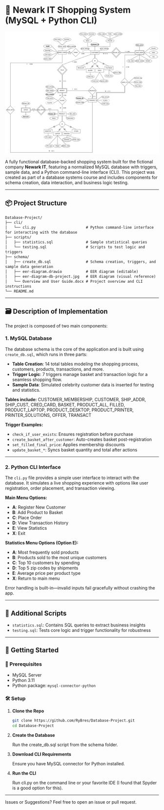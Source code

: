# 🛒 Newark IT Shopping System (MySQL + Python CLI)

![EER Diagram](schema/eer-diagram-db-project.jpg)

A fully functional database-backed shopping system built for the fictional company **Newark IT**, featuring a normalized MySQL database with triggers, sample data, and a Python command-line interface (CLI). This project was created as part of a database systems course and includes components for schema creation, data interaction, and business logic testing.

---

## 📦 Project Structure

```
Database-Project/
├── cli/
│   └── cli.py                       # Python command-line interface for interacting with the database
├── scripts/
│   ├── statistics.sql               # Sample statistical queries
│   └── testing.sql                  # Scripts to test logic and triggers
├── schema/
│   ├── create_db.sql                # Schema creation, triggers, and sample data generation
│   ├── eer-diagram.drawio           # EER diagram (editable)
│   ├── eer-diagram-db-project.jpg   # EER diagram (visual reference)
│   └── Overview and User Guide.docx # Project overview and CLI instructions
└── README.md
```


---

## 🗃️ Description of Implementation

The project is composed of two main components:

### 1. **MySQL Database**
The database schema is the core of the application and is built using `create_db.sql`, which runs in three parts:
- **Table Creation**: 14 total tables modeling the shopping process, customers, products, transactions, and more.
- **Trigger Logic**: 7 triggers manage basket and transaction logic for a seamless shopping flow.
- **Sample Data**: Simulated celebrity customer data is inserted for testing and statistics.

**Tables include:**
CUSTOMER_MEMBERSHIP, CUSTOMER, SHIP_ADDR, SHIP_CUST, CRED_CARD, BASKET, PRODUCT_ALL,
FILLED, PRODUCT_LAPTOP, PRODUCT_DESKTOP, PRODUCT_PRINTER, PRINTER_SOLUTIONS, OFFER, TRANSACT


**Trigger Examples:**
- `check_if_user_exists`: Ensures registration before purchase
- `create_basket_after_customer`: Auto-creates basket post-registration
- `set_filled_final_price`: Applies membership discounts
- `update_basket_*`: Syncs basket quantity and total after actions

---

### 2. **Python CLI Interface**

The `cli.py` file provides a simple user interface to interact with the database. It simulates a live shopping experience with options like user registration, order placement, and transaction viewing.

**Main Menu Options:**
- **A**: Register New Customer
- **B**: Add Product to Basket
- **C**: Place Order
- **D**: View Transaction History
- **E**: View Statistics
- **X**: Exit

**Statistics Menu Options (Option E):**
- **A**: Most frequently sold products
- **B**: Products sold to the most unique customers
- **C**: Top 10 customers by spending
- **D**: Top 5 zip codes by shipments
- **E**: Average price per product type
- **X**: Return to main menu

Error handling is built-in—invalid inputs fail gracefully without crashing the app.

---

## 🧪 Additional Scripts

- `statistics.sql`: Contains SQL queries to extract business insights
- `testing.sql`: Tests core logic and trigger functionality for robustness

---

## 🚀 Getting Started

### 🧱 Prerequisites
- MySQL Server
- Python 3.11
- Python package: `mysql-connector-python`

### 🛠 Setup

1. **Clone the Repo**
   ```bash
   git clone https://github.com/RyBres/Database-Project.git
   cd Database-Project
   ```

2. **Create the Database**
    
    Run the create_db.sql script from the schema folder.

3. **Download CLI Requirements**
    
    Ensure you have MySQL connector for Python installed.

4. **Run the CLI**
    
    Run cli.py on the command line or your favorite IDE (I found that Spyder is a good option for this).

---

Issues or Suggestions? Feel free to open an issue or pull request.
